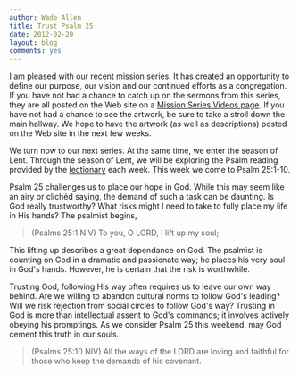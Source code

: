 ```yaml
---
author: Wade Allen
title: Trust Psalm 25
date: 2012-02-20
layout: blog
comments: yes
---
```


I am pleased with our recent mission series. It has created an opportunity to define our purpose, our vision and our continued efforts as a congregation. If you have not had a chance to catch up on the sermons from this series, they are all posted on the Web site on a [Mission Series Videos page](http://fbcmuncie.org/why-we-exist/mission-series-videos/). If you have not had a chance to see the artwork, be sure to take a stroll down the main hallway. We hope to have the artwork (as well as descriptions) posted on the Web site in the next few weeks.

We turn now to our next series. At the same time, we enter the season of Lent. Through the season of Lent, we will be exploring the Psalm reading provided by the [lectionary](http://lectionary.library.vanderbilt.edu/) each week. This week we come to Psalm 25:1-10.

Psalm 25 challenges us to place our hope in God. While this may seem like an airy or clichéd saying, the demand of such a task can be daunting. Is God really trustworthy? What risks might I need to take to fully place my life in His hands? The psalmist begins,

>(Psalms 25:1 NIV) To you, O LORD, I lift up my soul;

This lifting up describes a great dependance on God. The psalmist is counting on God in a dramatic and passionate way; he places his very soul in God's hands. However, he is certain that the risk is worthwhile. 

Trusting God, following His way often requires us to leave our own way behind. Are we willing to abandon cultural norms to follow God's leading? Will we risk rejection from social circles to follow God's way? Trusting in God is more than intellectual assent to God's commands; it involves actively obeying his promptings. As we consider Psalm 25 this weekend, may God cement this truth in our souls.

>(Psalms 25:10 NIV) All the ways of the LORD are loving and faithful for those who keep the demands of his covenant.
